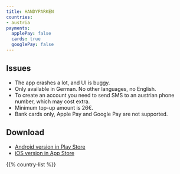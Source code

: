 ```yaml
---
title: HANDYPARKEN
countries:
- austria
payments:
  applePay: false
  cards: true
  googlePay: false
---
```


## Issues

- The app crashes a lot, and UI is buggy.
- Only available in German. No other languages, no English.
- To create an account you need to send SMS to an austrian phone number, which may cost extra.
- Minimum top-up amount is 26€.
- Bank cards only, Apple Pay and Google Pay are not supported.

## Download

- [Android version in Play Store](https://play.google.com/store/apps/details?id=at.mobilkom.android.handyparken&hl=en-US)
- [iOS version in App Store](https://apps.apple.com/us/app/handy-parken/id377723280)

{{% country-list %}}
